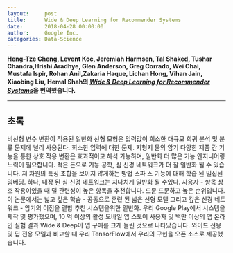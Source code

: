 ```yaml
---
layout:     post
title:      Wide & Deep Learning for Recommender Systems
date:       2018-04-28 00:00:00
author:     Google Inc.
categories: Data-Science
---  
```

  
  
**Heng-Tze Cheng, Levent Koc, Jeremiah Harmsen, Tal Shaked, Tushar Chandra,Hrishi Aradhye, Glen Anderson, Greg Corrado, Wei Chai, Mustafa Ispir, Rohan Anil,Zakaria Haque, Lichan Hong, Vihan Jain, Xiaobing Liu, Hemal Shah의 [*Wide & Deep Learning for Recommender Systems*](https://arxiv.org/pdf/1606.07792v1.pdf)을 번역했습니다.**
  
  
- - -
  
## 초록
  
비선형 변수 변환이 적용된 일반화 선형 모형은 입력값이 희소한 대규모 회귀 분석 및 분류 문제에 널리 사용된다. 희소한 입력에 대한 문제. 지형지 물의 암기 다양한 제품 간 기능을 통한 상호 작용 변환은 효과적이고 해석 가능하며, 일반화 더 많은 기능 엔지니어링 노력이 필요합니다. 적은 돈으로 기능 공학, 심 신경 네트워크가 더 잘 일반화 될 수 있습니다. 저 차원의 특징 조합을 보이지 않게하는 방법 스파 스 기능에 대해 학습 된 밀집된 임베딩. 하나, 내장 된 심 신경 네트워크는 지나치게 일반화 될 수있다. 사용자 - 항목 상호 작용이있을 때 덜 관련성이 높은 항목을 추천합니다. 드문 드문하고 높은 순위입니다. 이 논문에서는 넓고 깊은 학습 - 공동으로 훈련 된 넓은 선형 모델 그리고 깊은 신경 네트워크 - 암기의 이점을 결합 추천 시스템을위한 일반화. 우리 Google Play에서 시스템을 제작 및 평가했으며, 10 억 이상의 활성 모바일 앱 스토어 사용자 및 백만 이상의 앱 온라인 실험 결과 Wide & Deep이 앱 구매를 크게 늘린 것으로 나타났습니다. 와이드 전용 및 딥 전용 모델과 비교할 때 우리 TensorFlow에서 우리의 구현을 오픈 소스로 제공했습니다.
